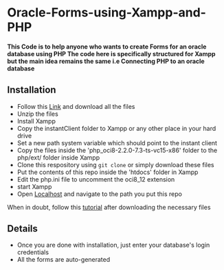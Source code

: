 # Oracle-Forms-using-Xampp-and-PHP
<h4>
  This Code is to help anyone who wants to create Forms for an oracle database using PHP
  The code here is specifically structured for Xampp but the main idea remains the same
  i.e Connecting PHP to an oracle database
</h4>

## Installation
- Follow this <a href='https://drive.google.com/file/d/1D3Ain-ZDbFVpP4_Fw3JuywourhDjJOgW/view'>Link</a> and download all the files
- Unzip the files
- Install Xampp
- Copy the instantClient folder to Xampp or any other place in your hard drive
- Set a new path system variable which should point to the instant client
- Copy the files inside the 'php_oci8-2.2.0-7.3-ts-vc15-x86' folder to the php/ext/ folder inside Xampp
- Clone this respository using `git clone` or simply download these files
- Put the contents of this repo inside the 'htdocs' folder in Xampp
- Edit the php.ini file to uncomment the oci8_12 extension
- start Xampp
- Open <a href='http://localhost/'>Localhost</a> and navigate to the path you put this repo

When in doubt, follow this <a href='https://youtu.be/tXoszm_v5NA' >tutorial</a> after downloading the necessary files

## Details
 - Once you are done with installation, just enter your database's login credentials
  - All the forms are auto-generated
